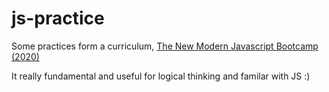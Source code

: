 # js-practice

Some practices form a curriculum, [The New Modern Javascript Bootcamp (2020)](https://www.udemy.com/course/javascript-beginners-complete-tutorial/)

It  really fundamental and useful for logical thinking and familar with JS :)
